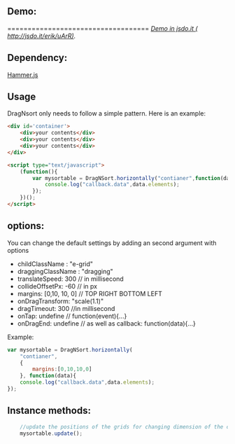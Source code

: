 ## Demo:
===================================
*[Demo in jsdo.it ( http://jsdo.it/erik/uArR)](http://jsdo.it/erik/uArR ).*

## Dependency:
[Hammer.js](http://eightmedia.github.io/hammer.js/)

## Usage
DragNsort only needs to follow a simple pattern. Here is an example:

```html
<div id='container'>
	<div>your contents</div>
	<div>your contents</div>
	<div>your contents</div>
</div>

<script type="text/javascript">
	(function(){
		var mysortable = DragNSort.horizontally("contianer",function(data){
		    console.log("callback.data",data.elements);
		});
	})();
</script>

```

## options:
You can change the default settings by adding an second argument with options
*  childClassName : "e-grid"
*  draggingClassName : "dragging"
*  translateSpeed: 300  // in millisecond
*  collideOffsetPx: -60 // in px
*  margins: [0,10, 10, 0] // TOP RIGHT BOTTOM LEFT
*  onDragTransform: "scale(1.1)"
*  dragTimeout: 300 //in millisecond
*  onTap: undefine // function(event){...}
*  onDragEnd: undefine // as well as callback: function(data){...}

Example:
```javascript
var mysortable = DragNSort.horizontally(
	"contianer",
	{
		margins:[0,10,10,0]	
	}, function(data){
	console.log("callback.data",data.elements);
});
```

## Instance methods:
```javascript
	//update the positions of the grids for changing dimension of the container.
	mysortable.update();
```
